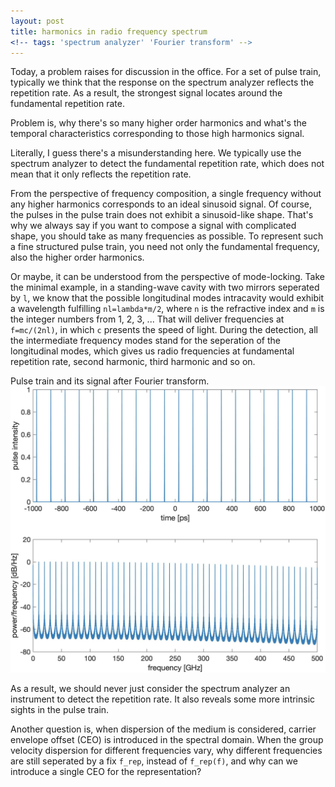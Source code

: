 ```yaml
---
layout: post
title: harmonics in radio frequency spectrum
<!-- tags: 'spectrum analyzer' 'Fourier transform' -->
---
```


Today, a problem raises for discussion in the office. For a set of pulse train, typically we think that the response on the spectrum analyzer reflects the repetition rate. As a result, the strongest signal locates around the fundamental repetition rate.

Problem is, why there's so many higher order harmonics and what's the temporal characteristics corresponding to those high harmonics signal.

Literally, I guess there's a misunderstanding here. We typically use the spectrum analyzer to detect the fundamental repetition rate, which does not mean that it only reflects the repetition rate.

From the perspective of frequency composition, a single frequency without any higher harmonics corresponds to an ideal sinusoid signal. Of course, the pulses in the pulse train does not exhibit a sinusoid-like shape. That's why we always say if you want to compose a signal with complicated shape, you should take as many frequencies as possible. To represent such a fine structured pulse train, you need not only the fundamental frequency, also the higher order harmonics.

Or maybe, it can be understood from the perspective of mode-locking. Take the minimal example, in a standing-wave cavity with two mirrors seperated by `l`, we know that the possible longitudinal modes intracavity would exhibit a wavelength fulfilling `nl=lambda*m/2`, where `n` is the refractive index and `m` is the integer numbers from 1, 2, 3, ... That will deliver frequencies at `f=mc/(2nl)`, in which `c` presents the speed of light. During the detection, all the intermediate frequency modes stand for the seperation of the longitudinal modes, which gives us radio frequencies at fundamental repetition rate, second harmonic, third harmonic and so on.


Pulse train and its signal after Fourier transform.
![image](/img/spectrumAnalyzer.jpg)

As a result, we should never just consider the spectrum analyzer an instrument to detect the repetition rate. It also reveals some more intrinsic sights in the pulse train.

Another question is, when dispersion of the medium is considered, carrier envelope offset (CEO) is introduced in the spectral domain. When the group velocity dispersion for different frequencies vary, why different frequencies are still seperated by a fix `f_rep`, instead of `f_rep(f)`, and why can we introduce a single CEO for the representation?

